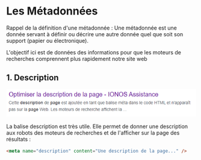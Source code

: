 # Les Métadonnées 

Rappel de la définition d'une métadonnée :
Une métadonnée est une donnée servant à définir ou décrire une autre donnée quel que soit son support (papier ou électronique).

L'objectif ici est de données des informations pour que les moteurs de recherches comprennent plus rapidement notre site web

## 1. Description

![image](./Capture.PNG)

La balise description est très utile. Elle permet de donner une description aux robots des moteurs de recherches et de l'afficher sur la page des résultats :

````html
<meta name="description" content="Une description de la page..." />
````
